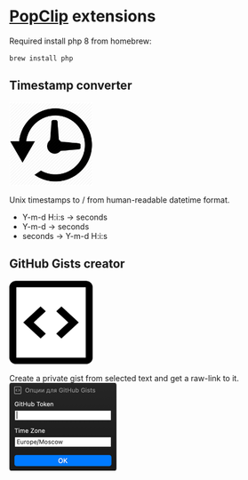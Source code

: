 # [PopClip](https://pilotmoon.com/popclip/) extensions

Required install php 8 from homebrew:
```shell
brew install php
```

## Timestamp converter
<img src="https://github.com/alevar88/popclip-extensions/blob/master/timestamp_converter.popclipext/timestamp_converter.png" width="150" height="150">

Unix timestamps to / from human-readable datetime format.

- Y-m-d H:i:s → seconds
- Y-m-d → seconds
- seconds → Y-m-d H:i:s

## GitHub Gists creator
<img src="https://github.com/alevar88/popclip-extensions/blob/master/github_gists.popclipext/github_gists.png" width="150" height="150">

Create a private gist from selected text and get a raw-link to it.\
![github_gists_options](screenshots/github_gists_options.png)